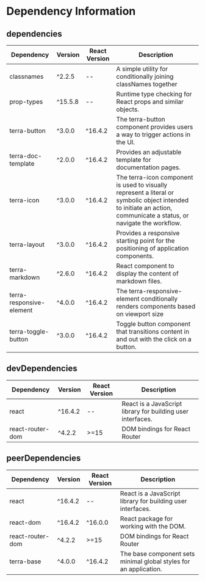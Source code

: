 # Dependency Information

## dependencies
| Dependency | Version | React Version | Description |
|-|-|-|-|
| classnames | ^2.2.5 | -- | A simple utility for conditionally joining classNames together |
| prop-types | ^15.5.8 | -- | Runtime type checking for React props and similar objects. |
| terra-button | ^3.0.0 | ^16.4.2 | The terra-button component provides users a way to trigger actions in the UI. |
| terra-doc-template | ^2.0.0 | ^16.4.2 | Provides an adjustable template for documentation pages. |
| terra-icon | ^3.0.0 | ^16.4.2 | The terra-icon component is used to visually represent a literal or symbolic object intended to initiate an action, communicate a status, or navigate the workflow. |
| terra-layout | ^3.0.0 | ^16.4.2 | Provides a responsive starting point for the positioning of application components. |
| terra-markdown | ^2.6.0 | ^16.4.2 | React component to display the content of markdown files. |
| terra-responsive-element | ^4.0.0 | ^16.4.2 | The terra-responsive-element conditionally renders components based on viewport size |
| terra-toggle-button | ^3.0.0 | ^16.4.2 | Toggle button component that transitions content in and out with the click on a button. |

## devDependencies
| Dependency | Version | React Version | Description |
|-|-|-|-|
| react | ^16.4.2 | -- | React is a JavaScript library for building user interfaces. |
| react-router-dom | ^4.2.2 | >=15 | DOM bindings for React Router |

## peerDependencies
| Dependency | Version | React Version | Description |
|-|-|-|-|
| react | ^16.4.2 | -- | React is a JavaScript library for building user interfaces. |
| react-dom | ^16.4.2 | ^16.0.0 | React package for working with the DOM. |
| react-router-dom | ^4.2.2 | >=15 | DOM bindings for React Router |
| terra-base | ^4.0.0 | ^16.4.2 | The base component sets minimal global styles for an application. |
